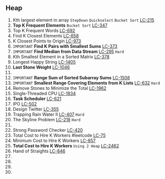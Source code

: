 
## Heap

1. Kth largest element in array `StepDown` `Quickselect` `Bucket Sort` [LC-215](https://leetcode.com/problems/kth-largest-element-in-an-array/)
2. **Top K Frequent Elements** `Bucket Sort` [LC-347](https://leetcode.com/problems/top-k-frequent-elements/)
3. Top K Frequent Words [LC-692](https://leetcode.com/problems/top-k-frequent-words/)
4. Find K Closest Elements [LC-658](https://leetcode.com/problems/find-k-closest-elements/)
5. K Closest Points to Origin [LC-973](https://leetcode.com/problems/k-closest-points-to-origin/)
6. `IMPORTANT` **Find K Pairs with Smallest Sums** [LC-373](https://leetcode.com/problems/find-k-pairs-with-smallest-sums/)
7. `IMPORTANT` **Find Median from Data Stream** [LC-295](https://leetcode.com/problems/find-median-from-data-stream) `Hard`
8. Kth Smallest Element in a Sorted Matrix [LC-378](https://leetcode.com/problems/kth-smallest-element-in-a-sorted-matrix/)
9. Longest Happy String [LC-1405](https://leetcode.com/problems/longest-happy-string/)
10. **Last Stone Weight** [LC-1046](https://leetcode.com/problems/last-stone-weight/)
11. 
12. `IMPORTANT` **Range Sum of Sorted Subarray Sums** [LC-1508](https://leetcode.com/problems/range-sum-of-sorted-subarray-sums/)
13. `IMPORTANT` **Smallest Range Covering Elements from K Lists** [LC-632](https://leetcode.com/problems/smallest-range-covering-elements-from-k-lists/) `Hard`
14. Remove Stones to Minimize the Total [LC-1962](https://leetcode.com/problems/remove-stones-to-minimize-the-total/)
15. Single-Threaded CPU [LC-1834](https://leetcode.com/problems/single-threaded-cpu/)
16. **Task Scheduler** [LC-621](https://leetcode.com/problems/task-scheduler/)
17. IPO [LC-502](https://leetcode.com/problems/ipo/)
18. Design Twitter [LC-355](https://leetcode.com/problems/design-twitter/)
19. Trapping Rain Water II [LC-407](https://leetcode.com/problems/trapping-rain-water-ii/) `Hard`
20. The Skyline Problem [LC-218](https://leetcode.com/problems/the-skyline-problem/) `Hard`
14. 
15. Strong Password Checker [LC-420](https://leetcode.com/problems/strong-password-checker)
19. Total Cost to Hire K Workers #leetcode [LC-75]()
20. Minimum Cost to Hire K Workers [LC-857](https://leetcode.com/problems/minimum-cost-to-hire-k-workers/description/)
20. **Total Cost to Hire K Workers** `Using 2 Heap` [LC-2462](https://leetcode.com/problems/total-cost-to-hire-k-workers/)
23. Hand of Straights [LC-846](https://leetcode.com/problems/hand-of-straights/)
24. 
24. 
25. 
26. 